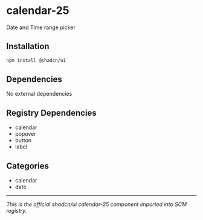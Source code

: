 # calendar-25

Date and Time range picker

## Installation

```bash
npm install @shadcn/ui
```

## Dependencies

No external dependencies

## Registry Dependencies

- calendar
- popover
- button
- label

## Categories

- calendar
- date

---

*This is the official shadcn/ui calendar-25 component imported into SCM registry.*
